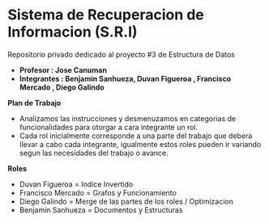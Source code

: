 # Sistema de Recuperacion de Informacion (S.R.I)

Repositorio privado dedicado al proyecto #3 de Estructura de Datos

- **Profesor : Jose Canuman**
- **Integrantes : Benjamin Sanhueza, Duvan Figueroa , Francisco Mercado , Diego Galindo**

**Plan de Trabajo**
- Analizamos las instrucciones y desmenuzamos en categorias de funcionalidades para otorgar a cara integrante un rol.
- Cada rol inicialmente corresponde a una parte del trabajo que debera llevar a cabo cada integrante, igualmente estos roles pueden ir variando segun las necesidades del trabajo o avance.

**Roles**
- Duvan Figueroa = Indice Invertido
- Francisco Mercado = Grafos y Funcionamiento
- Diego Galindo = Merge de las partes de los roles / Optimizacion
- Benjamin Sanhueza = Documentos y Estructuras
